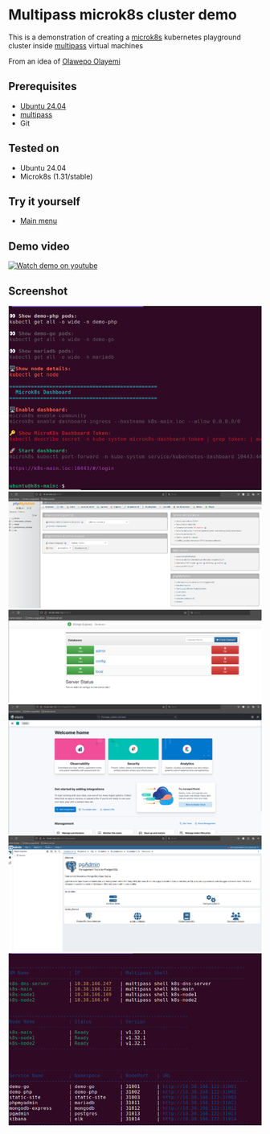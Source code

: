 # Multipass microk8s cluster demo
This is a demonstration of creating a [microk8s](https://microk8s.io) kubernetes playground cluster inside [multipass](https://multipass.run/) virtual machines

From an idea of [Olawepo Olayemi](https://sejuba.medium.com/installing-kubernetes-microk8-cluster-on-multipass-vms-59978830692d)

## Prerequisites
* [Ubuntu 24.04](https://ubuntu.com/download)
* [multipass](https://multipass.run/)
* Git

## Tested on
* Ubuntu 24.04 
* Microk8s (1.31/stable)

## Try it yourself
* [Main menu](docs/README.md)

## Demo video
[![Watch demo on youtube](https://img.youtube.com/vi/60-j3D5CzHg/0.jpg)](https://www.youtube.com/watch?v=60-j3D5CzHg)

## Screenshot
![Shell](docs/images/shell_main_enter.png)
![MariaDB](docs/mariadb/html.png)
![MongoDB](docs/mongodb/html.png)
![ELK](docs/elk/kibana-dashboard.png)
![Postgres](docs/postgres/html.png)
![Cluster info](docs/images/cluster-info.png)
